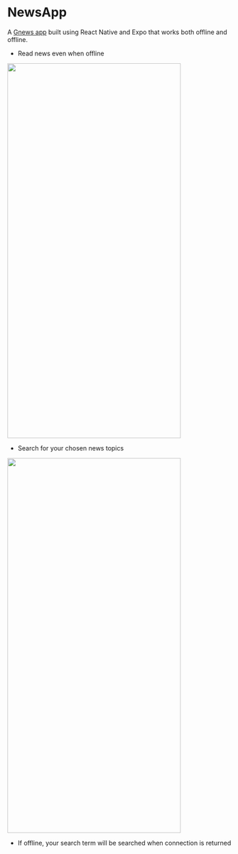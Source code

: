 # NewsApp

A [Gnews app](https://gnews.io/) built using React Native and Expo that works both offline and offline.


- Read news even when offline
<img src="https://imgur.com/YO5rvu5.png" data-canonical-src="https://imgur.com/YO5rvu5.png" width="390" height="844" />

- Search for your chosen news topics
<img src="https://i.imgur.com/WtFJpPc.png" data-canonical-src="https://i.imgur.com/WtFJpPc.png" width="390" height="844" />

- If offline, your search term will be searched when connection is returned

